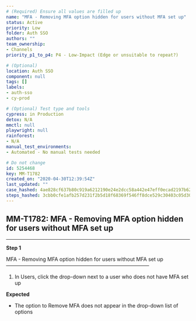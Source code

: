 ```yaml
---
# (Required) Ensure all values are filled up
name: "MFA - Removing MFA option hidden for users without MFA set up"
status: Active
priority: Low
folder: Auth SSO
authors: ""
team_ownership: 
- Channels
priority_p1_to_p4: P4 - Low-Impact (Edge or unsuitable to repeat?)

# (Optional)
location: Auth SSO
component: null
tags: []
labels: 
- auth-sso
- cy-prod

# (Optional) Test type and tools
cypress: in Production
detox: N/A
mmctl: null
playwright: null
rainforest: 
- N/A
manual_test_environments: 
- Automated - No manual tests needed

# Do not change
id: 5254468
key: MM-T1782
created_on: "2020-04-30T12:39:54Z"
last_updated: ""
case_hashed: 4ae828cf637b80c919a6212190e24e2dcc58a442e47eff0ecad2197b621eaca60a94257fb4071ae57dc6c270c22e9e5c
steps_hashed: 3cbb0cfe1afb257d231f2b5d18f68369f546ff8dce529c30403c05d3022cca2a7c5da5977ebacf23a5c82c7d42371213
---
```


<!-- (Auto-generated) Based on frontmatter's "key" and "name" -->

## MM-T1782: MFA - Removing MFA option hidden for users without MFA set up

---

**Step 1**

MFA - Removing MFA option hidden for users without MFA set up\
————————————————————————————

1. In Users, click the drop-down next to a user who does not have MFA set up

**Expected**

- The option to Remove MFA does not appear in the drop-down list of options
